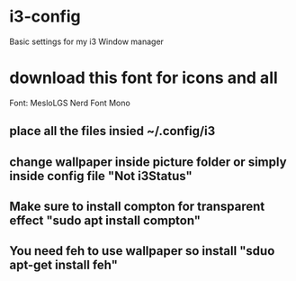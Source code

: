 # i3-config
Basic settings for my i3 Window manager 

# download this font for icons and all
Font: MesloLGS Nerd Font Mono 

## place all the files insied ~/.config/i3
## change wallpaper inside picture folder or simply inside config file "Not i3Status" 
## Make sure to install compton for transparent effect "sudo apt install compton"
## You need feh to use wallpaper so install "sduo apt-get install feh"
